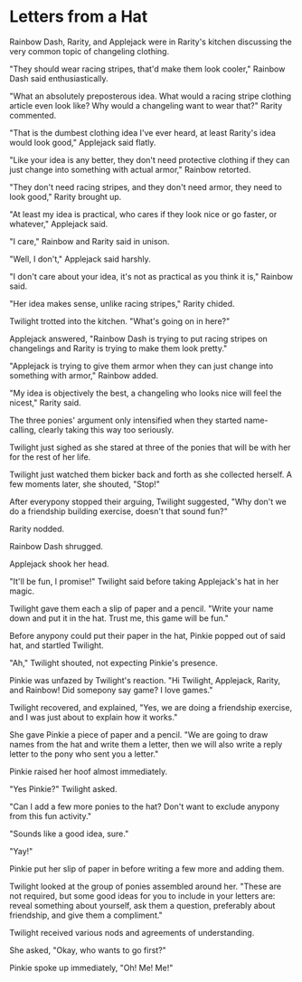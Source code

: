 # Letters from a Hat

Rainbow Dash, Rarity, and Applejack were in Rarity's kitchen discussing the very common topic of changeling clothing.

"They should wear racing stripes, that'd make them look cooler," Rainbow Dash said enthusiastically.

"What an absolutely preposterous idea. What would a racing stripe clothing article even look like? Why would a changeling want to wear that?" Rarity commented.

"That is the dumbest clothing idea I've ever heard, at least Rarity's idea would look good," Applejack said flatly.

"Like your idea is any better, they don't need protective clothing if they can just change into something with actual armor," Rainbow retorted.

"They don't need racing stripes, and they don't need armor, they need to look good," Rarity brought up.

"At least my idea is practical, who cares if they look nice or go faster, or whatever," Applejack said.

"I care," Rainbow and Rarity said in unison.

"Well, I don't," Applejack said harshly.

"I don't care about your idea, it's not as practical as you think it is," Rainbow said.

"Her idea makes sense, unlike racing stripes," Rarity chided.

Twilight trotted into the kitchen. "What's going on in here?"

Applejack answered, "Rainbow Dash is trying to put racing stripes on changelings and Rarity is trying to make them look pretty."

"Applejack is trying to give them armor when they can just change into something with armor," Rainbow added.

"My idea is objectively the best, a changeling who looks nice will feel the nicest," Rarity said.

The three ponies' argument only intensified when they started name-calling, clearly taking this way too seriously.

Twilight just sighed as she stared at three of the ponies that will be with her for the rest of her life.

Twilight just watched them bicker back and forth as she collected herself. A few moments later, she shouted, "Stop!"

After everypony stopped their arguing, Twilight suggested, "Why don't we do a friendship building exercise, doesn't that sound fun?"

Rarity nodded.

Rainbow Dash shrugged.

Applejack shook her head.

"It'll be fun, I promise!" Twilight said before taking Applejack's hat in her magic.

Twilight gave them each a slip of paper and a pencil. "Write your name down and put it in the hat. Trust me, this game will be fun."

Before anypony could put their paper in the hat, Pinkie popped out of said hat, and startled Twilight.

"Ah," Twilight shouted, not expecting Pinkie's presence.

Pinkie was unfazed by Twilight's reaction. "Hi Twilight, Applejack, Rarity, and Rainbow! Did somepony say game? I love games."

Twilight recovered, and explained, "Yes, we are doing a friendship exercise, and I was just about to explain how it works."

She gave Pinkie a piece of paper and a pencil. "We are going to draw names from the hat and write them a letter, then we will also write a reply letter to the pony who sent you a letter."

Pinkie raised her hoof almost immediately.

"Yes Pinkie?" Twilight asked.

"Can I add a few more ponies to the hat? Don't want to exclude anypony from this fun activity."

"Sounds like a good idea, sure."

"Yay!"

Pinkie put her slip of paper in before writing a few more and adding them.

Twilight looked at the group of ponies assembled around her. "These are not required, but some good ideas for you to include in your letters are: reveal something about yourself, ask them a question, preferably about friendship, and give them a compliment."

Twilight received various nods and agreements of understanding.

She asked, "Okay, who wants to go first?"

Pinkie spoke up immediately, "Oh! Me! Me!"
